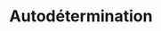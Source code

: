 ---
title: "Autodétermination"
slug: "autodetermination"
definition: |
  Capacité d’un individu ou collectif à définir et gouverner librement ses conditions d’existence, au-delà des cadres imposés par les structures de domination. Cette idée peut-être croisée avec une approche des capabilités, c'est-à-dire centrée sur ce que les individus sont réellement en mesure de faire et d’être – c’est-à-dire leurs capabilités réelles, non leurs simples droits formels. L'autodétermination n'étant atteinte que dans un cadre où les individus ne sont pas restreints dans leurs capabilités.
historicalContext: |
  Notion centrale des luttes anticoloniales (Nkrumah, Nyerere), du nationalisme noir et des mouvements de libération. Táíwò la réarticule dans un cadre transnational et structurel, en lien avec la redistribution globale des capabilités.
books:
  - reconsidering-reparations
---